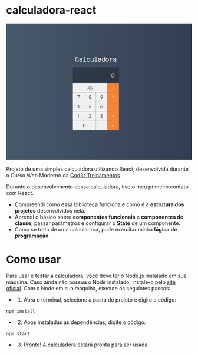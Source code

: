 # calculadora-react

<img src="https://github.com/GabrielLima5/imagens-projetos/blob/main/images/Calculadora%20React.jpg">

Projeto de uma simples calculadora utilizando React, desenvolvida durante o Curso Web Moderno da <a href="https://www.cod3r.com.br/">Cod3r Treinamentos</a>.

Durante o desenvolvimento dessa calculadora, tive o meu primeiro contato com React. 
* Compreendi como essa biblioteca funciona e como é a **estrutura dos projetos** desenvolvidos nela. 
* Aprendi o básico sobre **componentes funcionais** e **componentes de classe**, passar parâmetros e configurar o **State** de um componente.
* Como se trata de uma calculadora, pude exercitar minha **lógica de programação**.

# Como usar
Para usar e testar a calculadora, você deve ter o Node.js instalado em sua máquina. Caso ainda não possua o Node instalado, instale-o pelo <a href="https://nodejs.org/en">site oficial</a>. Com o Node em sua máquina, execute os seguintes passos:
* 1. Abra o terminal, selecione a pasta do projeto e digite o código: 
```
npm install
``` 
* 2. Após instaladas as dependências, digite o código:
```
npm start
```
* 3. Pronto! A calculadora estará pronta para ser usada.
